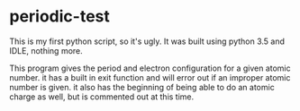 # periodic-test

This is my first python script, so it's ugly. It was built using python 3.5 and IDLE, nothing more.

This program gives the period and electron configuration for a given atomic number. it has a built in exit function and will error out if an improper atomic number is given. it also has the beginning of being able to do an atomic charge as well, but is commented out at this time.
